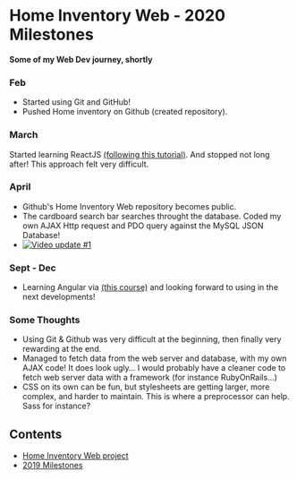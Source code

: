 # Home Inventory Web - 2020 Milestones

**Some of my Web Dev journey, shortly**

### Feb
- Started using Git and GitHub!
- Pushed Home inventory on Github (created repository). 

### March
Started learning ReactJS [(following this tutorial)](https://reactjs.org/tutorial/tutorial.html). And stopped not long after! This approach felt very difficult.

### April
- Github's Home Inventory Web repository becomes public.
- The cardboard search bar searches throught the database. Coded my own AJAX Http request and PDO query against the MySQL JSON Database!
- [![Video update #1](https://media.giphy.com/media/MdegzNhqQnHdfV59vb/giphy.gif)](https://youtu.be/2eW1WiKwrd0)

### Sept - Dec
- Learning Angular via [(this course)](https://www.udemy.com/course/the-complete-guide-to-angular-2/) and looking forward to using in the next developments! 

### Some Thoughts
- Using Git & Github was very difficult at the beginning, then finally very rewarding at the end.
- Managed to fetch data from the web server and database, with my own AJAX code! It does look ugly… I would probably have a cleaner code to fetch web server data with a framework (for instance RubyOnRails...)<br>
- CSS on its own can be fun, but stylesheets are getting larger, more complex, and harder to maintain. This is where a preprocessor can help. Sass for instance? 

## Contents
- [Home Inventory Web project](https://github.com/sroccoli1/homeinventoryweb)
- [2019 Milestones](https://github.com/sroccoli1/homeinventoryweb/edit/master/2019_milestones.md)
